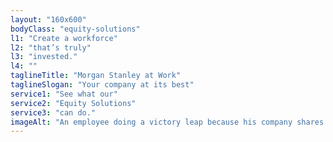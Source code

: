```yaml
---
layout: "160x600"
bodyClass: "equity-solutions"
l1: "Create a workforce"
l2: "that’s truly"
l3: "invested."
l4: ""
taglineTitle: "Morgan Stanley at Work"
taglineSlogan: "Your company at its best"
service1: "See what our"
service2: "Equity Solutions"
service3: "can do."
imageAlt: "An employee doing a victory leap because his company shares just vested while coworkers cheer him on."
---
```


